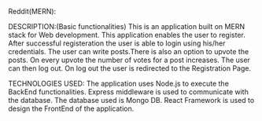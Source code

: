 
Reddit(MERN):


DESCRIPTION:(Basic functionalities)
This is an application built on MERN stack for Web development. This application enables the user to register. After successful registeration the user is able to login using his/her credentials. The user can write posts.There is also an option to upvote the posts. On every upvote the number of votes for a post increases. The user can then log out. On log out the user is redirected to the Registration Page.

TECHNOLOGIES USED: 
The application uses Node.js to execute the BackEnd functionalities. Express middleware is used to communicate with the database. The database used is Mongo DB. React Framework is used to design the FrontEnd of the application. 



